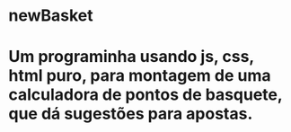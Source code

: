 # newBasket
# Um programinha usando js, css, html puro, para montagem de uma calculadora de pontos de basquete, que dá sugestões para apostas.
